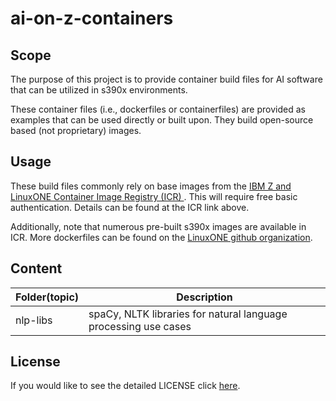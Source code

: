 # ai-on-z-containers

## Scope

The purpose of this project is to provide container build files for AI software that can be utilized in s390x 
environments.

These container files (i.e., dockerfiles or containerfiles) are provided as examples that can be used directly 
or built upon. They build open-source based (not proprietary) images. 

## Usage
These build files commonly rely on base images from the [IBM Z and LinuxONE Container Image Registry (ICR) ](https://ibm.github.io/ibm-z-oss-hub/main/main.html). 
This will require free basic authentication. Details can be found at the ICR link above.

Additionally, note that numerous pre-built s390x images are available in ICR.
More dockerfiles can be found on the [LinuxONE github organization](https://github.com/linux-on-ibm-z/dockerfile-examples).

## Content

| Folder(topic) | Description   |
| ------------- | ------------- |
| nlp-libs     | spaCy, NLTK libraries for natural language processing use cases |


## License
If you would like to see the detailed LICENSE click [here](LICENSE).
